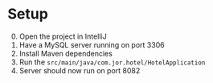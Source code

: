 # Setup

0. Open the project in IntelliJ
0. Have a MySQL server running on port 3306
0. Install Maven dependencies
0. Run the `src/main/java/com.jor.hotel/HotelApplication`
0. Server should now run on port 8082